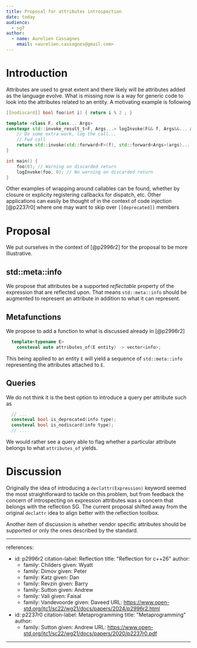 ```yaml
---
title: Proposal for attributes introspection
date: today
audience:
  - sg7
author:
  - name: Aurelien Cassagnes
    email: <aurelien.cassagnes@gmail.com>
---
```

# Introduction

Attributes are used to great extent and there likely will be attributes added as the language evolve.
What is missing now is a way for generic code to look into the attributes related to an entity.
A motivating example is following

```cpp
[[nodiscard]] bool foo(int i) { return i % 2 ; }

template <class F, class... Args>
constexpr std::invoke_result_t<F, Args...> logInvoke(F&& f, Args&&... args) {
    // Do some extra work, log the call...
    // Fwd call
    return std::invoke(std::forward<F>(f), std::forward<Args>(args)...);
}

int main() {
    foo(0); // Warning on discarded return
    logInvoke(foo, 0); // No warning on discarded return
}
```

Other examples of wrapping around callables can be found, whether by closure or explicity registering callbacks for dispatch, etc.
Other applications can easily be thought of in the context of code injection [@p2237r0] where one may want to skip over `[[deprecated]]` members

# Proposal

We put ourselves in the context of [@p2996r2] for the proposal to be more illustrative.

## std::meta::info
We propose that attributes be a supported *reflectable* property of the expression that are reflected upon. That means `std::meta::info` should be augmented to represent an attribute in addition to what it can represent.

## Metafunctions
We propose to add a function to what is discussed already in [@p2996r2]

```cpp
  template<typename E>
    consteval auto attributes_of(E entity) -> vector<info>;
```
This being applied to an entity `E` will yield a sequence of `std::meta::info` representing the attributes attached to `E`.

## Queries
We do not think it is the best option to introduce a query per attribute such as 
```cpp
  // ...
  consteval bool is_deprecated(info type);
  consteval bool is_nodiscard(info type);
  // ...
```
We would rather see a query able to flag whether a particular attribute belongs to what `attributes_of` yields.

# Discussion

Originally the idea of introducing a `declattr(Expression)` keyword seemed the most straightforward to tackle on this problem, but from feedback the concern of introspecting on expression attributes was a concern that belongs with the reflection SG. The current proposal shifted away from the original `declattr` idea to align better with the reflection toolbox.

Another item of discussion is whether vendor specific attributes should be supported or only the ones described by the standard.

---
references:
  - id: p2996r2
    citation-label: Reflection
    title: "Reflection for c++26"
    author:
      - family: Childers
        given: Wyatt
      - family: Dimov
        given: Peter
      - family: Katz
        given: Dan
      - family: Revzin
        given: Barry
      - family: Sutton
        given: Andrew
      - family: Vali
        given: Faisal
      - family: Vandevoorde
        given: Daveed
    URL: https://www.open-std.org/jtc1/sc22/wg21/docs/papers/2024/p2996r2.html
  - id: p2237r0
    citation-label: Metaprogramming
    title: "Metaprogramming"
    author:
      - family: Sutton
        given: Andrew
    URL: https://www.open-std.org/jtc1/sc22/wg21/docs/papers/2020/p2237r0.pdf
---
